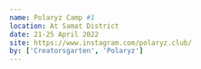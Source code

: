 ```yaml
---
name: Polaryz Camp #1
location: At Samat District
date: 21-25 April 2022
site: https://www.instagram.com/polaryz.club/
by: ['Creatorsgarten', 'Polaryz']
---
```

